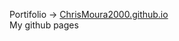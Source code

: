 Portifolio -> <a href="https://chrismoura2000.github.io/" target="_blank">ChrisMoura2000.github.io</a> <br>
My github pages
